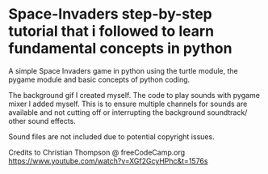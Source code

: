 # Space-Invaders step-by-step tutorial that i followed to learn fundamental concepts in python

A simple Space Invaders game in python using the turtle module, the pygame module and basic concepts of python coding.

The background gif I created myself. The code to play sounds with pygame mixer I added myself.
This is to ensure multiple channels for sounds are available and not cutting off or interrupting the background soundtrack/ other sound effects.

Sound files are not included due to potential copyright issues.

Credits to Christian Thompson @ freeCodeCamp.org https://www.youtube.com/watch?v=XGf2GcyHPhc&t=1576s
